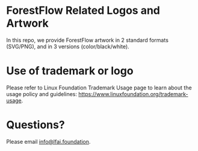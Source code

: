 # ForestFlow Related Logos and Artwork 
In this repo, we provide ForestFlow artwork in 2 standard formats (SVG/PNG), and in 3 versions (color/black/white). 

# Use of trademark or logo 
Please refer to Linux Foundation Trademark Usage page to learn about the usage policy and guidelines: https://www.linuxfoundation.org/trademark-usage. 

# Questions? 
Please email info@lfai.foundation.
